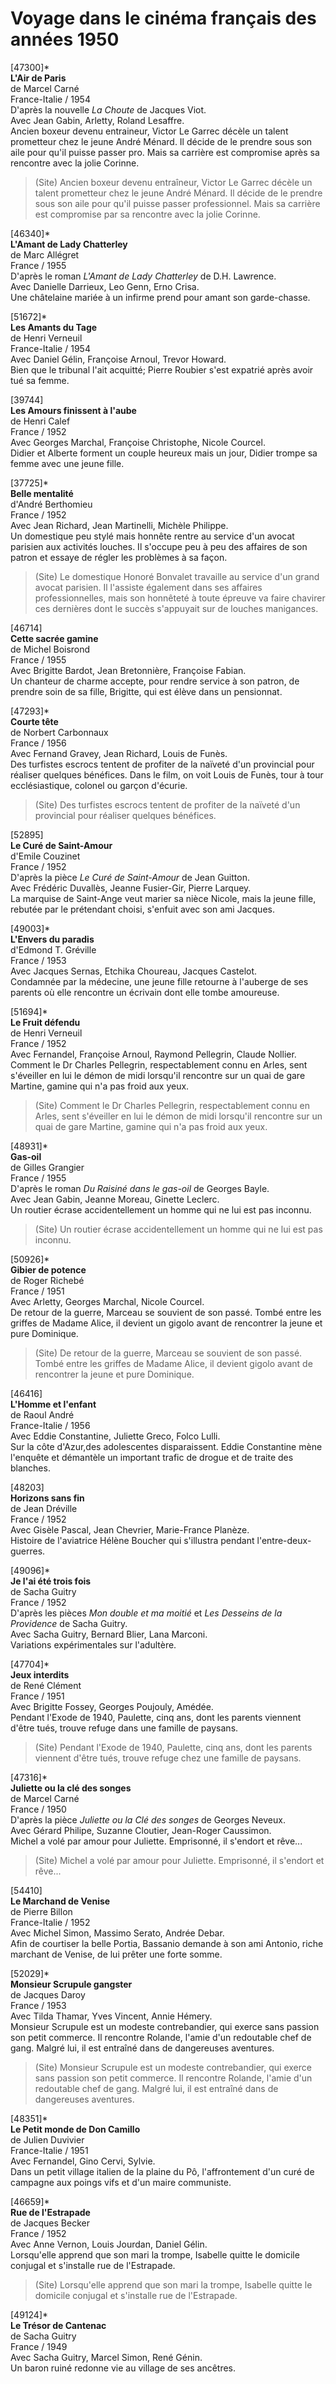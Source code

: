 # Voyage dans le cinéma français des années 1950

[47300]*  
**L'Air de Paris**  
de Marcel Carné  
France-Italie / 1954  
D'après la nouvelle _La Choute_ de Jacques Viot.  
Avec Jean Gabin, Arletty, Roland Lesaffre.  
Ancien boxeur devenu entraineur, Victor Le Garrec décèle un talent prometteur chez le jeune André Ménard. Il décide de le prendre sous son aile pour qu'il puisse passer pro. Mais sa carrière est compromise après sa rencontre avec la jolie Corinne.

> (Site) Ancien boxeur devenu entraîneur, Victor Le Garrec décèle un talent prometteur chez le jeune André Ménard. Il décide de le prendre sous son aile pour qu'il puisse passer professionnel. Mais sa carrière est compromise par sa rencontre avec la jolie Corinne.

[46340]*  
**L'Amant de Lady Chatterley**  
de Marc Allégret  
France / 1955  
D'après le roman _L'Amant de Lady Chatterley_ de D.H. Lawrence.  
Avec Danielle Darrieux, Leo Genn, Erno Crisa.  
Une châtelaine mariée à un infirme prend pour amant son garde-chasse.

[51672]*  
**Les Amants du Tage**  
de Henri Verneuil  
France-Italie / 1954  
Avec Daniel Gélin, Françoise Arnoul, Trevor Howard.  
Bien que le tribunal l'ait acquitté; Pierre Roubier s'est expatrié après avoir tué sa femme.

[39744]  
**Les Amours finissent à l'aube**  
de Henri Calef  
France / 1952  
Avec Georges Marchal, Françoise Christophe, Nicole Courcel.  
Didier et Alberte forment un couple heureux mais un jour, Didier trompe sa femme avec une jeune fille.

[37725]*  
**Belle mentalité**  
d'André Berthomieu  
France / 1952  
Avec Jean Richard, Jean Martinelli, Michèle Philippe.  
Un domestique peu stylé mais honnête rentre au service d'un avocat parisien aux activités louches. Il s'occupe peu à peu des affaires de son patron et essaye de régler les problèmes à sa façon.

> (Site) Le domestique Honoré Bonvalet travaille au service d'un grand avocat parisien. Il l'assiste également dans ses affaires professionnelles, mais son honnêteté à toute épreuve va faire chavirer ces dernières dont le succès s'appuyait sur de louches manigances.

[46714]  
**Cette sacrée gamine**  
de Michel Boisrond  
France / 1955  
Avec Brigitte Bardot, Jean Bretonnière, Françoise Fabian.  
Un chanteur de charme accepte, pour rendre service à son patron, de prendre soin de sa fille, Brigitte, qui est élève dans un pensionnat.

[47293]*  
**Courte tête**  
de Norbert Carbonnaux  
France / 1956  
Avec Fernand Gravey, Jean Richard, Louis de Funès.  
Des turfistes escrocs tentent de profiter de la naïveté d'un provincial pour réaliser quelques bénéfices. Dans le film, on voit Louis de Funès, tour à tour ecclésiastique, colonel ou garçon d'écurie.

> (Site) Des turfistes escrocs tentent de profiter de la naïveté d'un provincial pour réaliser quelques bénéfices.

[52895]  
**Le Curé de Saint-Amour**  
d'Emile Couzinet  
France / 1952  
D'après la pièce _Le Curé de Saint-Amour_ de Jean Guitton.  
Avec Frédéric Duvallès, Jeanne Fusier-Gir, Pierre Larquey.  
La marquise de Saint-Ange veut marier sa nièce Nicole, mais la jeune fille, rebutée par le prétendant choisi, s'enfuit avec son ami Jacques.

[49003]*  
**L'Envers du paradis**  
d'Edmond T. Gréville  
France / 1953  
Avec Jacques Sernas, Etchika Choureau, Jacques Castelot.  
Condamnée par la médecine, une jeune fille retourne à l'auberge de ses parents où elle rencontre un écrivain dont elle tombe amoureuse.

[51694]*  
**Le Fruit défendu**  
de Henri Verneuil  
France / 1952  
Avec Fernandel, Françoise Arnoul, Raymond Pellegrin, Claude Nollier.  
Comment le Dr Charles Pellegrin, respectablement connu en Arles, sent s'éveiller en lui le démon de midi lorsqu'il rencontre sur un quai de gare Martine, gamine qui n'a pas froid aux yeux.

> (Site) Comment le Dr Charles Pellegrin, respectablement connu en Arles, sent s'éveiller en lui le démon de midi lorsqu'il rencontre sur un quai de gare Martine, gamine qui n'a pas froid aux yeux.

[48931]*  
**Gas-oil**  
de Gilles Grangier  
France / 1955  
D'après le roman _Du Raisiné dans le gas-oil_ de Georges Bayle.  
Avec Jean Gabin, Jeanne Moreau, Ginette Leclerc.  
Un routier écrase accidentellement un homme qui ne lui est pas inconnu.

> (Site) Un routier écrase accidentellement un homme qui ne lui est pas inconnu.

[50926]*  
**Gibier de potence**  
de Roger Richebé  
France / 1951  
Avec Arletty, Georges Marchal, Nicole Courcel.  
De retour de la guerre, Marceau se souvient de son passé. Tombé entre les griffes de Madame Alice, il devient un gigolo avant de rencontrer la jeune et pure Dominique.

> (Site) De retour de la guerre, Marceau se souvient de son passé. Tombé entre les griffes de Madame Alice, il devient gigolo avant de rencontrer la jeune et pure Dominique.

[46416]  
**L'Homme et l'enfant**  
de Raoul André  
France-Italie / 1956  
Avec Eddie Constantine, Juliette Greco, Folco Lulli.  
Sur la côte d'Azur,des adolescentes disparaissent. Eddie Constantine mène l'enquête et démantèle un important trafic de drogue et de traite des blanches.

[48203]  
**Horizons sans fin**  
de Jean Dréville  
France / 1952  
Avec Gisèle Pascal, Jean Chevrier, Marie-France Planèze.  
Histoire de l'aviatrice Hélène Boucher qui s'illustra pendant l'entre-deux-guerres.

[49096]*  
**Je l'ai été trois fois**  
de Sacha Guitry  
France / 1952  
D'après les pièces _Mon double et ma moitié_ et _Les Desseins de la Providence_ de Sacha Guitry.  
Avec Sacha Guitry, Bernard Blier, Lana Marconi.  
Variations expérimentales sur l'adultère.

[47704]*  
**Jeux interdits**  
de René Clément  
France / 1951  
Avec Brigitte Fossey, Georges Poujouly, Amédée.  
Pendant l'Exode de 1940, Paulette, cinq ans, dont les parents viennent d'être tués, trouve refuge dans une famille de paysans.

> (Site) Pendant l'Exode de 1940, Paulette, cinq ans, dont les parents viennent d'être tués, trouve refuge chez une famille de paysans.

[47316]*  
**Juliette ou la clé des songes**  
de Marcel Carné  
France / 1950  
D'après la pièce _Juliette ou la Clé des songes_ de Georges Neveux.  
Avec Gérard Philipe, Suzanne Cloutier, Jean-Roger Caussimon.  
Michel a volé par amour pour Juliette. Emprisonné, il s'endort et rêve...

> (Site) Michel a volé par amour pour Juliette. Emprisonné, il s'endort et rêve...

[54410]  
**Le Marchand de Venise**  
de Pierre Billon  
France-Italie / 1952  
Avec Michel Simon, Massimo Serato, Andrée Debar.  
Afin de courtiser la belle Portia, Bassanio demande à son ami Antonio, riche marchant de Venise, de lui prêter une forte somme.

[52029]*  
**Monsieur Scrupule gangster**  
de Jacques Daroy  
France / 1953  
Avec Tilda Thamar, Yves Vincent, Annie Hémery.  
Monsieur Scrupule est un modeste contrebandier, qui exerce sans passion son petit commerce. Il rencontre Rolande, l'amie d'un redoutable chef de gang. Malgré lui, il est entraîné dans de dangereuses aventures.

> (Site) Monsieur Scrupule est un modeste contrebandier, qui exerce sans passion son petit commerce. Il rencontre Rolande, l'amie d'un redoutable chef de gang. Malgré lui, il est entraîné dans de dangereuses aventures.

[48351]*  
**Le Petit monde de Don Camillo**  
de Julien Duvivier  
France-Italie / 1951  
Avec Fernandel, Gino Cervi, Sylvie.  
Dans un petit village italien de la plaine du Pô, l'affrontement d'un curé de campagne aux poings vifs et d'un maire communiste.

[46659]*  
**Rue de l'Estrapade**  
de Jacques Becker  
France / 1952  
Avec Anne Vernon, Louis Jourdan, Daniel Gélin.  
Lorsqu'elle apprend que son mari la trompe, Isabelle quitte le domicile conjugal et s'installe rue de l'Estrapade.

> (Site) Lorsqu'elle apprend que son mari la trompe, Isabelle quitte le domicile conjugal et s'installe rue de l'Estrapade.

[49124]*  
**Le Trésor de Cantenac**  
de Sacha Guitry  
France / 1949  
Avec Sacha Guitry, Marcel Simon, René Génin.  
Un baron ruiné redonne vie au village de ses ancêtres.

